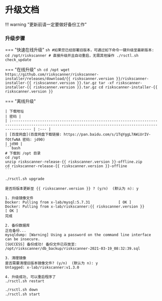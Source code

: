 # 升级文档

!!! warning "更新前请一定要做好备份工作"

### 升级步骤
=== "快速在线升级"
    ```sh
    #如果您已经部署旧版本，可通过如下命令一键升级至最新版本:
    cd /opt/riskscanner
    # 直接升级并且自动重启，无需其他操作
    ./rsctl.sh check_update
    ```

=== "在线升级"
    ```sh
    cd /opt
    wget https://github.com/riskscanner/riskscanner-installer/releases/download/{{ riskscanner.version }}/riskscanner-installer-{{ riskscanner.version }}.tar.gz
    tar -xf riskscanner-installer-{{ riskscanner.version }}.tar.gz
    cd riskscanner-installer-{{ riskscanner.version }}
    ```

=== "离线升级"

    | 下载地址                                                                                                                                                | 密码 |
    | :----------------------------------------------------------------------------------------------------------------------------------------------------- | :--- |
    | [百度网盘](百度网盘下载链接: https://pan.baidu.com/s/1TqYggL7AWiUrIV-fOtfwNA 密码: jd90)                                                                                             | jd90 |
    ```bash
    # 下载到 /opt 目录
    cd /opt
    unzip riskscanner-release-{{ riskscanner.version }}-offline.zip
    cd riskscanner-release-{{ riskscanner.version }}-offline
    ```

```sh
./rsctl.sh upgrade
```
```nginx hl_lines="1 35"
是否将版本更新至 {{ riskscanner.version }} ? (y/n)  (默认为 n): y

1. 升级镜像文件
Docker: Pulling from x-lab/mysql:5.7.31 	        [ OK ]
Docker: Pulling from x-lab/riskscanner:{{ riskscanner.version }} 	    [ OK ]
完成

2. 备份数据库
正在备份...
mysqldump: [Warning] Using a password on the command line interface can be insecure.
[SUCCESS] 备份成功! 备份文件已存放至: /opt/riskscanner/db_backup/riskscanner-2021-03-19_08:32:39.sql

3. 清理镜像
是否需要清理旧版本镜像文件? (y/n)  (默认为 n): y
Untagged: x-lab/riskscanner:v1.3.0

4. 升级成功, 可以重启程序了
./rsctl.sh restart
```
```sh
./rsctl.sh down
./rsctl.sh start
```
